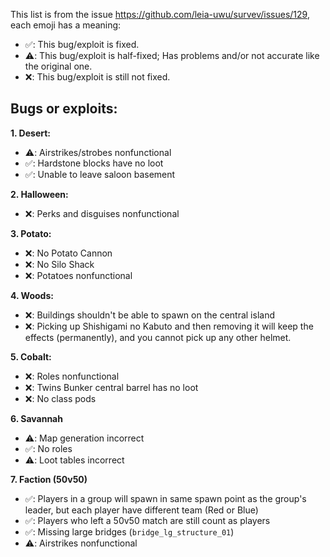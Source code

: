 This list is from the issue https://github.com/leia-uwu/survev/issues/129, each emoji has a meaning:
- ✅: This bug/exploit is fixed.
- ⚠️: This bug/exploit is half-fixed; Has problems and/or not accurate like the original one.
- ❌: This bug/exploit is still not fixed.

## Bugs or exploits:
**1. Desert:**
- ⚠️: Airstrikes/strobes nonfunctional
- ✅: Hardstone blocks have no loot
- ✅: Unable to leave saloon basement

**2. Halloween:**
- ❌: Perks and disguises nonfunctional

**3. Potato:**
- ❌: No Potato Cannon
- ❌: No Silo Shack
- ❌: Potatoes nonfunctional

**4. Woods:**
- ❌: Buildings shouldn't be able to spawn on the central island
- ❌: Picking up Shishigami no Kabuto and then removing it will keep the effects (permanently), and you cannot pick up any other helmet.

**5. Cobalt:**
- ❌: Roles nonfunctional
- ❌: Twins Bunker central barrel has no loot
- ❌: No class pods

**6. Savannah**
- ⚠️: Map generation incorrect
- ✅: No roles
- ⚠️: Loot tables incorrect

**7. Faction (50v50)**
- ✅: Players in a group will spawn in same spawn point as the group's leader, but each player have different team (Red or Blue)
- ✅: Players who left a 50v50 match are still count as players
- ✅: Missing large bridges (`bridge_lg_structure_01`)
- ⚠️: Airstrikes nonfunctional